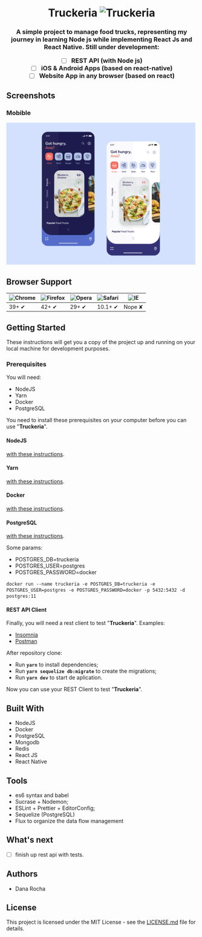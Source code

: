 <h1 align="center">
  Truckeria
  <img alt="Truckeria" title="Truckeria" src="" width="200px" />
</h1>

<h3 align="center">
  A simple project to manage food trucks, representing my journey in learning Node js while implementing React Js and React Native. Still under development:

- [ ] REST API (with Node js)
- [ ] iOS & Android Apps (based on react-native)
- [ ] Website App in any browser (based on react)

</h3>

## Screenshots

<h3>
  Mobible
</h3>

<img width="500" src="example/screenshots/mobile.jpg">

## Browser Support

| ![Chrome](https://cloud.githubusercontent.com/assets/398893/3528328/23bc7bc4-078e-11e4-8752-ba2809bf5cce.png) | ![Firefox](https://cloud.githubusercontent.com/assets/398893/3528329/26283ab0-078e-11e4-84d4-db2cf1009953.png) | ![Opera](https://cloud.githubusercontent.com/assets/398893/3528330/27ec9fa8-078e-11e4-95cb-709fd11dac16.png) | ![Safari](https://cloud.githubusercontent.com/assets/398893/3528331/29df8618-078e-11e4-8e3e-ed8ac738693f.png) | ![IE](https://cloud.githubusercontent.com/assets/398893/3528325/20373e76-078e-11e4-8e3a-1cb86cf506f0.png) |
| ------------------------------------------------------------------------------------------------------------- | -------------------------------------------------------------------------------------------------------------- | ------------------------------------------------------------------------------------------------------------ | ------------------------------------------------------------------------------------------------------------- | --------------------------------------------------------------------------------------------------------- |
| 39+ ✔                                                                                                         | 42+ ✔                                                                                                          | 29+ ✔                                                                                                        | 10.1+ ✔                                                                                                       | Nope ✘                                                                                                    |

## Getting Started

These instructions will get you a copy of the project up and running on your local machine for development purposes.

<h3>Prerequisites</h3>

You will need:

- NodeJS
- Yarn
- Docker
- PostgreSQL

You need to install these prerequisites on your computer before you can use "**Truckeria**".

<h4>NodeJS</h4>
<a href="https://nodejs.org/en/download/package-manager/" target="_blank">with these instructions</a>.

<h4>Yarn</h4>
<a href="https://yarnpkg.com/en/docs/getting-started" target="_blank">with these instructions</a>.

<h4>Docker</h4>
<a href="https://www.docker.com/get-started" target="_blank">with these instructions</a>.

<h4>PostgreSQL</h4>
<a href="https://hub.docker.com/_/postgres" target="_blank">with these instructions</a>.

Some params:

<ul>
  <li>POSTGRES_DB=truckeria</li>
  <li>POSTGRES_USER=postgres</li>
  <li>POSTGRES_PASSWORD=docker</li>
</ul>

```
docker run --name truckeria -e POSTGRES_DB=truckeria -e POSTGRES_USER=postgres -e POSTGRES_PASSWORD=docker -p 5432:5432 -d postgres:11
```

<h4>REST API Client</h4>

Finally, you will need a rest client to test "**Truckeria**". Examples:

<ul>
  <li><a href="https://insomnia.rest/" target="_blank">Insomnia</a></li>
  <li><a href="https://www.getpostman.com/" target="_blank">Postman</a></li>
</ul>

After repository clone:

- Run **`yarn`** to install dependencies;
- Run **`yarn sequelize db:migrate`** to create the migrations;
- Run **`yarn dev`** to start de aplication.

Now you can use your REST Client to test "**Truckeria**".

## Built With

<ul>
  <li>NodeJS</li>
  <li>Docker</li>
  <li>PostgreSQL</li>
  <li>Mongodb</li>
  <li>Redis</li>
  <li>React JS</li>
  <li>React Native</li>
</ul>

## Tools

<ul>
  <li>es6 syntax and babel</li>
  <li>Sucrase + Nodemon;</li>
  <li>ESLint + Prettier + EditorConfig;</li>
  <li>Sequelize (PostgreSQL)</li>
  <li>Flux to organize the data flow management</li>
</ul>

## What's next

- [ ] finish up rest api with tests.

## Authors

<ul>
  <li>Dana Rocha</li>
</ul>

## License

This project is licensed under the MIT License - see the <a href="" target="_blank">LICENSE.md</a> file for details.

